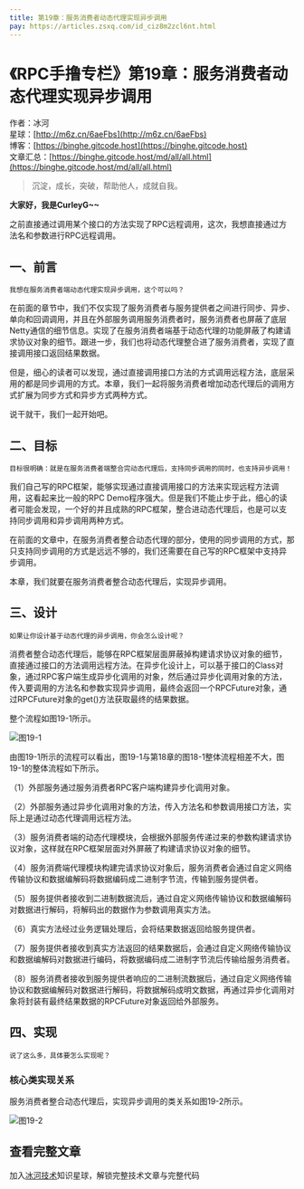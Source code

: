 ```yaml
---
title: 第19章：服务消费者动态代理实现异步调用
pay: https://articles.zsxq.com/id_ciz8m2zcl6nt.html
---
```


# 《RPC手撸专栏》第19章：服务消费者动态代理实现异步调用

作者：冰河
<br/>星球：[http://m6z.cn/6aeFbs](http://m6z.cn/6aeFbs)
<br/>博客：[https://binghe.gitcode.host](https://binghe.gitcode.host)
<br/>文章汇总：[https://binghe.gitcode.host/md/all/all.html](https://binghe.gitcode.host/md/all/all.html)

> 沉淀，成长，突破，帮助他人，成就自我。

**大家好，我是CurleyG~~**

之前直接通过调用某个接口的方法实现了RPC远程调用，这次，我想直接通过方法名和参数进行RPC远程调用。

## 一、前言

`我想在服务消费者端动态代理实现异步调用，这个可以吗？`

在前面的章节中，我们不仅实现了服务消费者与服务提供者之间进行同步、异步、单向和回调调用，并且在外部服务调用服务消费者时，服务消费者也屏蔽了底层Netty通信的细节信息。实现了在服务消费者端基于动态代理的功能屏蔽了构建请求协议对象的细节。跟进一步，我们也将动态代理整合进了服务消费者，实现了直接调用接口返回结果数据。

但是，细心的读者可以发现，通过直接调用接口方法的方式调用远程方法，底层采用的都是同步调用的方式。本章，我们一起将服务消费者增加动态代理后的调用方式扩展为同步方式和异步方式两种方式。

说干就干，我们一起开始吧。

## 二、目标

`目标很明确：就是在服务消费者端整合完动态代理后，支持同步调用的同时，也支持异步调用！`

我们自己写的RPC框架，能够实现通过直接调用接口的方法来实现远程方法调用，这看起来比一般的RPC Demo程序强大。但是我们不能止步于此，细心的读者可能会发现，一个好的并且成熟的RPC框架，整合进动态代理后，也是可以支持同步调用和异步调用两种方式。

在前面的文章中，在服务消费者整合动态代理的部分，使用的同步调用的方式，那只支持同步调用的方式是远远不够的，我们还需要在自己写的RPC框架中支持异步调用。

本章，我们就要在服务消费者整合动态代理后，实现异步调用。

## 三、设计

`如果让你设计基于动态代理的异步调用，你会怎么设计呢？`

消费者整合动态代理后，能够在RPC框架层面屏蔽掉构建请求协议对象的细节，直接通过接口的方法调用远程方法。在异步化设计上，可以基于接口的Class对象，通过RPC客户端生成异步化调用的对象，然后通过异步化调用对象的方法，传入要调用的方法名和参数实现异步调用，最终会返回一个RPCFuture对象，通过RPCFuture对象的get()方法获取最终的结果数据。

整个流程如图19-1所示。

![图19-1](https://binghe.gitcode.host/assets/images/middleware/rpc/rpc-2022-10-18-001.png)

由图19-1所示的流程可以看出，图19-1与第18章的图18-1整体流程相差不大，图19-1的整体流程如下所示。

（1）外部服务通过服务消费者RPC客户端构建异步化调用对象。

（2）外部服务通过异步化调用对象的方法，传入方法名和参数调用接口方法，实际上是通过动态代理调用远程方法。

（3）服务消费者端的动态代理模块，会根据外部服务传递过来的参数构建请求协议对象，这样就在RPC框架层面对外屏蔽了构建请求协议对象的细节。

（4）服务消费端代理模块构建完请求协议对象后，服务消费者会通过自定义网络传输协议和数据编解码将数据编码成二进制字节流，传输到服务提供者。

（5）服务提供者接收到二进制数据流后，通过自定义网络传输协议和数据编解码对数据进行解码，将解码出的数据作为参数调用真实方法。

（6）真实方法经过业务逻辑处理后，会将结果数据返回给服务提供者。

（7）服务提供者接收到真实方法返回的结果数据后，会通过自定义网络传输协议和数据编解码对数据进行编码，将数据编码成二进制字节流后传输给服务消费者。

（8）服务消费者接收到服务提供者响应的二进制流数据后，通过自定义网络传输协议和数据编解码对数据进行解码，将数据解码成明文数据，再通过异步化调用对象将封装有最终结果数据的RPCFuture对象返回给外部服务。

## 四、实现

`说了这么多，具体要怎么实现呢？`

### 核心类实现关系

服务消费者整合动态代理后，实现异步调用的类关系如图19-2所示。

![图19-2](https://binghe.gitcode.host/assets/images/middleware/rpc/rpc-2022-10-18-002.png)

## 查看完整文章

加入[冰河技术](http://m6z.cn/6aeFbs)知识星球，解锁完整技术文章与完整代码
